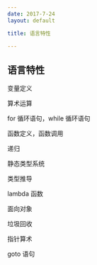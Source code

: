 ```yaml
---
date: 2017-7-24
layout: default

title: 语言特性

---
```


## 语言特性

变量定义

算术运算

for 循环语句，while 循环语句

函数定义，函数调用

递归

静态类型系统

类型推导

lambda 函数

面向对象

垃圾回收

指针算术

goto 语句